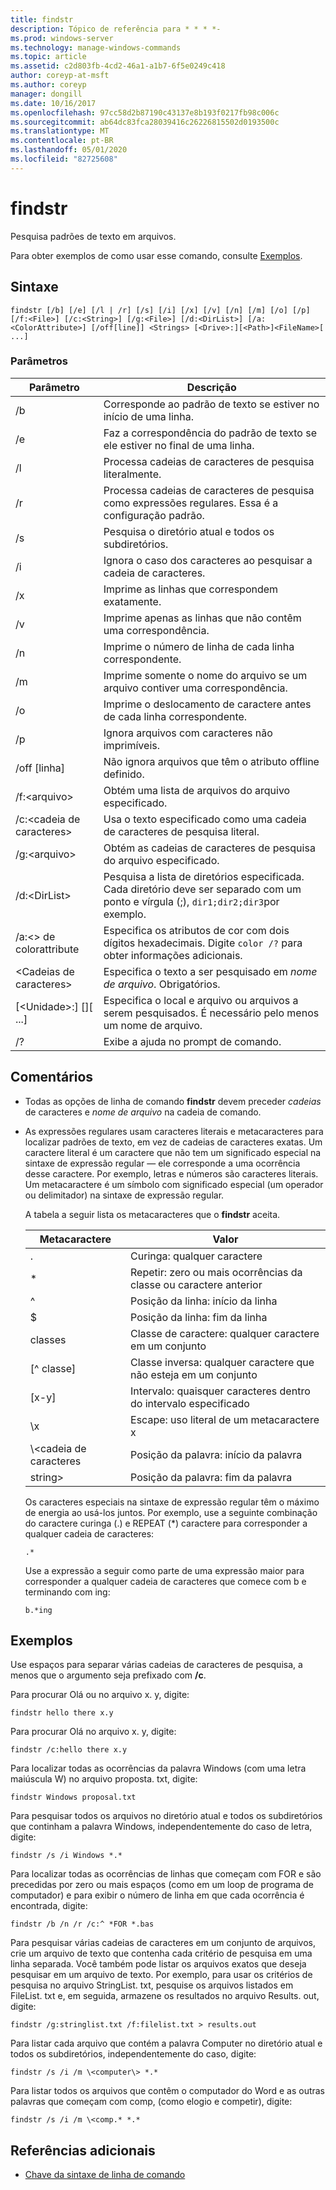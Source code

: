 ```yaml
---
title: findstr
description: Tópico de referência para * * * *-
ms.prod: windows-server
ms.technology: manage-windows-commands
ms.topic: article
ms.assetid: c2d803fb-4cd2-46a1-a1b7-6f5e0249c418
author: coreyp-at-msft
ms.author: coreyp
manager: dongill
ms.date: 10/16/2017
ms.openlocfilehash: 97cc58d2b87190c43137e8b193f0217fb98c006c
ms.sourcegitcommit: ab64dc83fca28039416c26226815502d0193500c
ms.translationtype: MT
ms.contentlocale: pt-BR
ms.lasthandoff: 05/01/2020
ms.locfileid: "82725608"
---
```

# <a name="findstr"></a>findstr

Pesquisa padrões de texto em arquivos.

Para obter exemplos de como usar esse comando, consulte [Exemplos](#examples).

## <a name="syntax"></a>Sintaxe

```
findstr [/b] [/e] [/l | /r] [/s] [/i] [/x] [/v] [/n] [/m] [/o] [/p] [/f:<File>] [/c:<String>] [/g:<File>] [/d:<DirList>] [/a:<ColorAttribute>] [/off[line]] <Strings> [<Drive>:][<Path>]<FileName>[ ...]
```

### <a name="parameters"></a>Parâmetros

|Parâmetro|Descrição|
|---------|-----------|
|/b|Corresponde ao padrão de texto se estiver no início de uma linha.|
|/e|Faz a correspondência do padrão de texto se ele estiver no final de uma linha.|
|/l|Processa cadeias de caracteres de pesquisa literalmente.|
|/r|Processa cadeias de caracteres de pesquisa como expressões regulares. Essa é a configuração padrão.|
|/s|Pesquisa o diretório atual e todos os subdiretórios.|
|/i|Ignora o caso dos caracteres ao pesquisar a cadeia de caracteres.|
|/x|Imprime as linhas que correspondem exatamente.|
|/v|Imprime apenas as linhas que não contêm uma correspondência.|
|/n|Imprime o número de linha de cada linha correspondente.|
|/m|Imprime somente o nome do arquivo se um arquivo contiver uma correspondência.|
|/o|Imprime o deslocamento de caractere antes de cada linha correspondente.|
|/p|Ignora arquivos com caracteres não imprimíveis.|
|/off [linha]|Não ignora arquivos que têm o atributo offline definido.|
|/f:\<arquivo>|Obtém uma lista de arquivos do arquivo especificado.|
|/c:\<cadeia de caracteres>|Usa o texto especificado como uma cadeia de caracteres de pesquisa literal.|
|/g:\<arquivo>|Obtém as cadeias de caracteres de pesquisa do arquivo especificado.|
|/d:\<DirList>|Pesquisa a lista de diretórios especificada. Cada diretório deve ser separado com um ponto e vírgula (;), `dir1;dir2;dir3`por exemplo.|
|/a:\<> de colorattribute|Especifica os atributos de cor com dois dígitos hexadecimais. Digite `color /?` para obter informações adicionais.|
|\<Cadeias de caracteres>|Especifica o texto a ser pesquisado em *nome de arquivo*. Obrigatórios.|
|[\<Unidade>:] [<Path>]<FileName>[ ...]|Especifica o local e arquivo ou arquivos a serem pesquisados. É necessário pelo menos um nome de arquivo.|
|/?|Exibe a ajuda no prompt de comando.|

## <a name="remarks"></a>Comentários

- Todas as opções de linha de comando **findstr** devem preceder *cadeias* de caracteres e *nome de arquivo* na cadeia de comando.
- As expressões regulares usam caracteres literais e metacaracteres para localizar padrões de texto, em vez de cadeias de caracteres exatas. Um caractere literal é um caractere que não tem um significado especial na sintaxe de expressão regular — ele corresponde a uma ocorrência desse caractere. Por exemplo, letras e números são caracteres literais. Um metacaractere é um símbolo com significado especial (um operador ou delimitador) na sintaxe de expressão regular.

  A tabela a seguir lista os metacaracteres que o **findstr** aceita.  

  |Metacaractere|Valor|
  |-------------|-----|
  |.|Curinga: qualquer caractere|
  |*|Repetir: zero ou mais ocorrências da classe ou caractere anterior|
  |^|Posição da linha: início da linha|
  |$|Posição da linha: fim da linha|
  |classes|Classe de caractere: qualquer caractere em um conjunto|
  |[^ classe]|Classe inversa: qualquer caractere que não esteja em um conjunto|
  |[x-y]|Intervalo: quaisquer caracteres dentro do intervalo especificado|
  |\x|Escape: uso literal de um metacaractere x|
  |\\<cadeia de caracteres|Posição da palavra: início da palavra|
  |string\>|Posição da palavra: fim da palavra|

  Os caracteres especiais na sintaxe de expressão regular têm o máximo de energia ao usá-los juntos. Por exemplo, use a seguinte combinação do caractere curinga (.) e REPEAT (*) caractere para corresponder a qualquer cadeia de caracteres:

  ```
  .*
  ``` 

  Use a expressão a seguir como parte de uma expressão maior para corresponder a qualquer cadeia de caracteres que comece com b e terminando com ing: 

  ```
  b.*ing
  ```

## <a name="examples"></a>Exemplos

Use espaços para separar várias cadeias de caracteres de pesquisa, a menos que o argumento seja prefixado com **/c**.

Para procurar Olá ou no arquivo x. y, digite:

```
findstr hello there x.y 
```

Para procurar Olá no arquivo x. y, digite:

```
findstr /c:hello there x.y 
```

Para localizar todas as ocorrências da palavra Windows (com uma letra maiúscula W) no arquivo proposta. txt, digite:

```
findstr Windows proposal.txt 
```

Para pesquisar todos os arquivos no diretório atual e todos os subdiretórios que continham a palavra Windows, independentemente do caso de letra, digite:

```
findstr /s /i Windows *.* 
```

Para localizar todas as ocorrências de linhas que começam com FOR e são precedidas por zero ou mais espaços (como em um loop de programa de computador) e para exibir o número de linha em que cada ocorrência é encontrada, digite:

```
findstr /b /n /r /c:^ *FOR *.bas 
```

Para pesquisar várias cadeias de caracteres em um conjunto de arquivos, crie um arquivo de texto que contenha cada critério de pesquisa em uma linha separada. Você também pode listar os arquivos exatos que deseja pesquisar em um arquivo de texto. Por exemplo, para usar os critérios de pesquisa no arquivo StringList. txt, pesquise os arquivos listados em FileList. txt e, em seguida, armazene os resultados no arquivo Results. out, digite:

```
findstr /g:stringlist.txt /f:filelist.txt > results.out 
```

Para listar cada arquivo que contém a palavra Computer no diretório atual e todos os subdiretórios, independentemente do caso, digite:

```
findstr /s /i /m \<computer\> *.*
```

Para listar todos os arquivos que contêm o computador do Word e as outras palavras que começam com comp, (como elogio e competir), digite:

```
findstr /s /i /m \<comp.* *.*
```

## <a name="additional-references"></a>Referências adicionais

- [Chave da sintaxe de linha de comando](command-line-syntax-key.md)